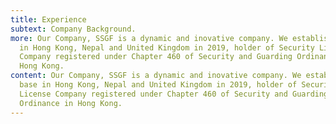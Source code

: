 ```yaml
---
title: Experience
subtext: Company Background.
more: Our Company, SSGF is a dynamic and inovative company. We established base
  in Hong Kong, Nepal and United Kingdom in 2019, holder of Security License
  Company registered under Chapter 460 of Security and Guarding Ordinance in
  Hong Kong.
content: Our Company, SSGF is a dynamic and inovative company. We established
  base in Hong Kong, Nepal and United Kingdom in 2019, holder of Security
  License Company registered under Chapter 460 of Security and Guarding
  Ordinance in Hong Kong.
---
```

